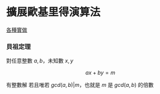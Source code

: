 # 擴展歐基里得演算法

[各種實做](https://en.wikibooks.org/wiki/Algorithm_Implementation/Mathematics/Extended_Euclidean_algorithm)

### 貝祖定理

對任意整數 $a, b$，未知數 $x, y$

$$
ax + by = m
$$

有整數解 若且唯若 $gcd(a, b) | m$，也就是 $m$ 是 $gcd(a, b)$ 的倍數
